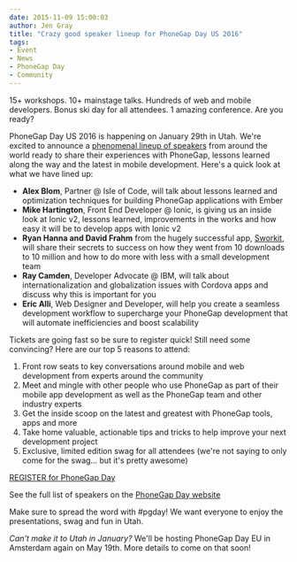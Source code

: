 ```yaml
---
date: 2015-11-09 15:00:03
author: Jen Gray
title: "Crazy good speaker lineup for PhoneGap Day US 2016"
tags:
- Event
- News
- PhoneGap Day
- Community
---
```


15+ workshops. 10+ mainstage talks. Hundreds of web and mobile developers. Bonus ski day for all attendees. 1 amazing conference. Are you ready?

PhoneGap Day US 2016 is happening on January 29th in Utah. We're excited to announce a [phenomenal lineup of speakers](http://pgday.phonegap.com/) from around the world ready to share their experiences with PhoneGap, lessons learned along the way and the latest in mobile development. Here's a quick look at what we have lined up:

- **Alex Blom**, Partner @ Isle of Code, will talk about lessons learned and optimization techniques for building PhoneGap applications with Ember
- **Mike Hartington**, Front End Developer @ Ionic, is giving us an inside look at Ionic v2, lessons learned, improvements in the works and how easy it will be to develop apps with Ionic v2
- **Ryan Hanna and David Frahm** from the hugely successful app, [Sworkit](http://sworkit.com/), will share their secrets to success on how they went from 10 downloads to 10 million and how to do more with less with a small development team
- **Ray Camden**, Developer Advocate @ IBM, will talk about internationalization and globalization issues with Cordova apps and discuss why this is important for you
- **Eric Alli**, Web Designer and Developer, will help you create a seamless development workflow to supercharge your PhoneGap development that will automate inefficiencies and boost scalability

Tickets are going fast so be sure to register quick! Still need some convincing? Here are our top 5 reasons to attend:

1. Front row seats to key conversations around mobile and web development from experts around the community
1. Meet and mingle with other people who use PhoneGap as part of their mobile app development as well as the PhoneGap team and other industry experts
1. Get the inside scoop on the latest and greatest with PhoneGap tools, apps and more
1. Take home valuable, actionable tips and tricks to help improve your next development project
1. Exclusive, limited edition swag for all attendees (we're not saying to only come for the swag... but it's pretty awesome)

[REGISTER for PhoneGap Day](http://www.eventbrite.com/e/phonegap-day-us-2016-tickets-18659846102)

See the full list of speakers on the [PhoneGap Day website](http://pgday.phonegap.com/)

Make sure to spread the word with #pgday! We want everyone to enjoy the presentations, swag and fun in Utah.

*Can't make it to Utah in January?* We'll be hosting PhoneGap Day EU in Amsterdam again on May 19th. More details to come on that soon!
